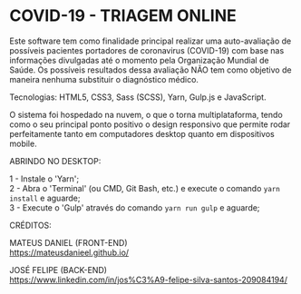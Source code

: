 # COVID-19 - TRIAGEM ONLINE

Este software tem como finalidade principal realizar uma auto-avaliação de possíveis pacientes portadores de coronavirus (COVID-19) com base nas informações divulgadas até o momento pela Organização Mundial de Saúde. Os possíveis resultados dessa avaliação NÃO tem como objetivo de maneira nenhuma substituir o diagnóstico médico.

Tecnologias: HTML5, CSS3, Sass (SCSS), Yarn, Gulp.js e JavaScript.

O sistema foi hospedado na nuvem, o que o torna multiplataforma, tendo como o seu principal ponto positivo o design responsivo que permite rodar perfeitamente tanto em computadores desktop quanto em dispositivos mobile.

ABRINDO NO DESKTOP:

1 - Instale o 'Yarn';<br>
2 - Abra o 'Terminal' (ou CMD, Git Bash, etc.) e execute o comando `yarn install` e aguarde;<br>
3 - Execute o 'Gulp' através do comando `yarn run gulp` e aguarde;

CRÉDITOS:

MATEUS DANIEL (FRONT-END)<br>
https://mateusdanieel.github.io/

JOSÉ FELIPE (BACK-END)<br>
https://www.linkedin.com/in/jos%C3%A9-felipe-silva-santos-209084194/
